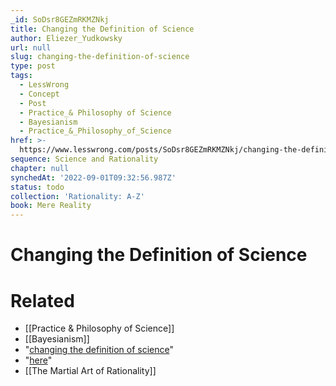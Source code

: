 ```yaml
---
_id: SoDsr8GEZmRKMZNkj
title: Changing the Definition of Science
author: Eliezer_Yudkowsky
url: null
slug: changing-the-definition-of-science
type: post
tags:
  - LessWrong
  - Concept
  - Post
  - Practice_& Philosophy of Science
  - Bayesianism
  - Practice_&_Philosophy_of_Science
href: >-
  https://www.lesswrong.com/posts/SoDsr8GEZmRKMZNkj/changing-the-definition-of-science
sequence: Science and Rationality
chapter: null
synchedAt: '2022-09-01T09:32:56.987Z'
status: todo
collection: 'Rationality: A-Z'
book: Mere Reality
---
```


# Changing the Definition of Science


# Related

- [[Practice & Philosophy of Science]]
- [[Bayesianism]]
- "[changing the definition of science](http://www.newscientist.com/article.ns?id=mg19826551.700)"
- "[here](http://postbiota.org/pipermail/tt/2008-May/002997.html)"
- [[The Martial Art of Rationality]]